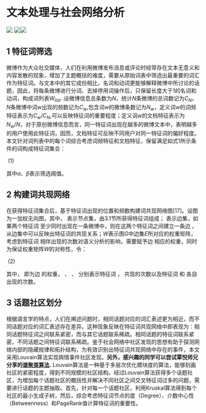 # 文本处理与社会网络分析
![](https://img.shields.io/badge/python-3.6-blue)
![](https://img.shields.io/badge/community-0.13-green)![](https://img.shields.io/badge/networkx-2.4-green)
## 1 特征词筛选

​	 微博作为大众社交媒体，人们在利用微博发布消息或评论时经常存在文本无意义和内容发散的现象，增加了主题概括的难度，需要从原始词表中筛选出最重要的词汇作为特征词。与文本中的其它成份相比，名词和动词更能够解释微博中所讨论的话题，因此，将每条微博进行分词、去掉停用词操作后，只保留长度大于1的名词和动词，构成词列表$W_{list}$ .设微博信息总条数为$N$，统计$N$条微博的总词数记为$C_N$，*N*条微博中词$w$出现的频数记为$C_w$,包含词$w$的微博条数记为$N_w$，定义词$w$的词频特征表示为$C_w/C_N$,可以反映特征词的重要程度；定义词$w$的文档特征表示为$N_w/N$，对于原创微博信息而言，同一特征词出现在越多的微博文本中，表明越多的用户使用此特征词，因而，文档特征可反映不同用户对同一特征词的偏好程度。本文针对词列表中的每个词综合考虑词频特征和文档特征，保留满足如式1所示条件的词构成特征词集合：

​                                          (1)

其中*α*、*β*表示筛选阈值。
## 2 构建词共现网络 

在获得特征词集合后，基于特征词出现的位置和频数构建词共现网络图[17]。设图  为一加权无向图，其中，  表示节点集，由3.1节所获得特征词组成；  表示边集，如果两个特征词  至少同时出现在一条微博中，则在这两个特征词之间建立一条边  ，从边集中可以反映出特征词的共现关系；*W*表示图*G*中边集*E*所对应的权重矩阵，考虑到特征词  相伴出现的次数对语义分析的影响，需要赋予边  相应的权重，同时为保证权重矩阵*W*的对称性，令：

​           (2)

其中，  即为边  的权重，  、  、  分别表示特征词  ，  共现的次数以及特征词  和  各自出现的次数。
## 3 话题社区划分    
根据语言学的特点，人们在阐述问题时，相同话题对应的词汇表述更为相近，而不同话题对应的词汇表述存在差异。这种现象反映在特征词共现网络中即表现为：相同话题特征词之间联系紧密，而与其它话题联系稀疏。相同话题的特征词联系紧密，不同话题之间特征词联系稀疏。鉴于社会网络中社区发现的思想有助于探测网络内部的隐藏规律和拓扑结构，为有效识别出特征词共现网络中存在的事件，本文采用Louvain算法实现舆情事件社区发现。**另外，感兴趣的同学可以尝试覃悦师兄分享的[谱聚类算法](https://github.com/QinY-Stat/CommunityDetection).** Louvain算法是一种基于多层次优化模块度的算法，能够刻画社区的紧密程度，得到不同规模的社区结构。经过Louvain算法获得多个话题社区，为增加每个话题社区的概括性并解决不同社区之间交叉特征词过多的问题，需要进行话题的主题抽取。首先，针对每一个话题社区，利用Kruskal算法得到每个社区的最小生成子树，然后，综合考虑特征词节点的度（Degree）、介数中心性（Betweenness）和PageRank值计算特征词的重要性。

